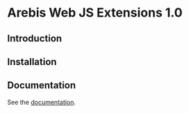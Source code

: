 ﻿Arebis Web JS Extensions 1.0
============================


## Introduction

## Installation

## Documentation

See the [documentation](docs/arebis-web.md).

